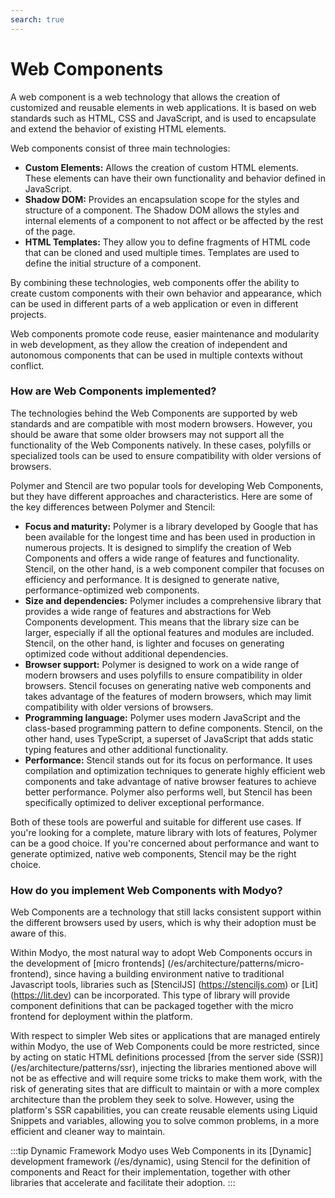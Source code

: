 ```yaml
---
search: true
---
```


# Web Components

A web component is a web technology that allows the creation of customized and reusable elements in web applications. It is based on web standards such as HTML, CSS and JavaScript, and is used to encapsulate and extend the behavior of existing HTML elements.

Web components consist of three main technologies:

- **Custom Elements:** Allows the creation of custom HTML elements. These elements can have their own functionality and behavior defined in JavaScript.
- **Shadow DOM:** Provides an encapsulation scope for the styles and structure of a component. The Shadow DOM allows the styles and internal elements of a component to not affect or be affected by the rest of the page.
- **HTML Templates:** They allow you to define fragments of HTML code that can be cloned and used multiple times. Templates are used to define the initial structure of a component.

By combining these technologies, web components offer the ability to create custom components with their own behavior and appearance, which can be used in different parts of a web application or even in different projects.

Web components promote code reuse, easier maintenance and modularity in web development, as they allow the creation of independent and autonomous components that can be used in multiple contexts without conflict.

### How are Web Components implemented?

The technologies behind the Web Components are supported by web standards and are compatible with most modern browsers. However, you should be aware that some older browsers may not support all the functionality of the Web Components natively. In these cases, polyfills or specialized tools can be used to ensure compatibility with older versions of browsers.

Polymer and Stencil are two popular tools for developing Web Components, but they have different approaches and characteristics. Here are some of the key differences between Polymer and Stencil:

- **Focus and maturity:** Polymer is a library developed by Google that has been available for the longest time and has been used in production in numerous projects. It is designed to simplify the creation of Web Components and offers a wide range of features and functionality. Stencil, on the other hand, is a web component compiler that focuses on efficiency and performance. It is designed to generate native, performance-optimized web components.
- **Size and dependencies:** Polymer includes a comprehensive library that provides a wide range of features and abstractions for Web Components development. This means that the library size can be larger, especially if all the optional features and modules are included. Stencil, on the other hand, is lighter and focuses on generating optimized code without additional dependencies.
- **Browser support:** Polymer is designed to work on a wide range of modern browsers and uses polyfills to ensure compatibility in older browsers. Stencil focuses on generating native web components and takes advantage of the features of modern browsers, which may limit compatibility with older versions of browsers.
- **Programming language:** Polymer uses modern JavaScript and the class-based programming pattern to define components. Stencil, on the other hand, uses TypeScript, a superset of JavaScript that adds static typing features and other additional functionality.
- **Performance:** Stencil stands out for its focus on performance. It uses compilation and optimization techniques to generate highly efficient web components and take advantage of native browser features to achieve better performance. Polymer also performs well, but Stencil has been specifically optimized to deliver exceptional performance.

Both of these tools are powerful and suitable for different use cases. If you're looking for a complete, mature library with lots of features, Polymer can be a good choice. If you're concerned about performance and want to generate optimized, native web components, Stencil may be the right choice.

### How do you implement Web Components with Modyo?
Web Components are a technology that still lacks consistent support within the different browsers used by users, which is why their adoption must be aware of this.

Within Modyo, the most natural way to adopt Web Components occurs in the development of [micro frontends] (/es/architecture/patterns/micro-frontend), since having a building environment native to traditional Javascript tools, libraries such as [StencilJS] (https://stenciljs.com) or [Lit] (https://lit.dev) can be incorporated. This type of library will provide component definitions that can be packaged together with the micro frontend for deployment within the platform.

With respect to simpler Web sites or applications that are managed entirely within Modyo, the use of Web Components could be more restricted, since by acting on static HTML definitions processed [from the server side (SSR)] (/es/architecture/patterns/ssr), injecting the libraries mentioned above will not be as effective and will require some tricks to make them work, with the risk of generating sites that are difficult to maintain or with a more complex architecture than the problem they seek to solve. However, using the platform's SSR capabilities, you can create reusable elements using Liquid Snippets and variables, allowing you to solve common problems, in a more efficient and cleaner way to maintain.

:::tip Dynamic Framework
Modyo uses Web Components in its [Dynamic] development framework (/es/dynamic), using Stencil for the definition of components and React for their implementation, together with other libraries that accelerate and facilitate their adoption.
:::

